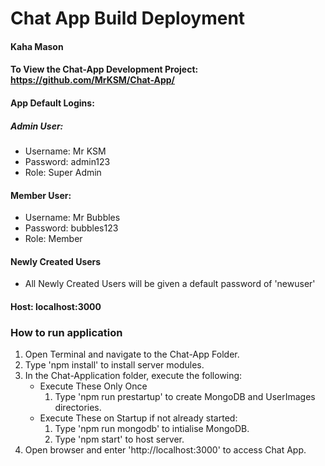# Chat App Build Deployment

#### Kaha Mason
#### To View the Chat-App Development Project: https://github.com/MrKSM/Chat-App/
#### App Default Logins:
##### Admin User: 
* Username: Mr KSM
* Password: admin123
* Role: Super Admin

#### Member User:
* Username: Mr Bubbles
* Password: bubbles123
* Role: Member

#### Newly Created Users
* All Newly Created Users will be given a default password of 'newuser'

#### Host: localhost:3000

### How to run application
1. Open Terminal and navigate to the Chat-App Folder.
4. Type 'npm install' to install server modules.
5. In the Chat-Application folder, execute the following:
    * Execute These Only Once
        1. Type 'npm run prestartup' to create MongoDB and UserImages directories.
    * Execute These on Startup if not already started:
        1. Type 'npm run mongodb' to intialise MongoDB.
        2. Type 'npm start' to host server.
5. Open browser and enter 'http://localhost:3000' to access Chat App.